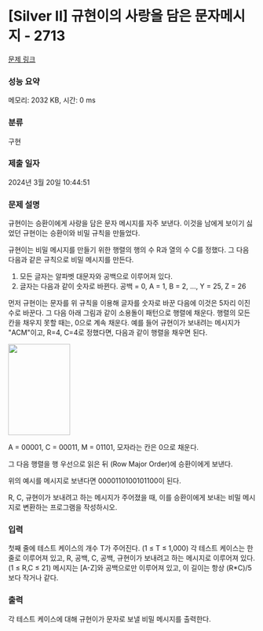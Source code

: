# [Silver II] 규현이의 사랑을 담은 문자메시지 - 2713 

[문제 링크](https://www.acmicpc.net/problem/2713) 

### 성능 요약

메모리: 2032 KB, 시간: 0 ms

### 분류

구현

### 제출 일자

2024년 3월 20일 10:44:51

### 문제 설명

<p>규현이는 승환이에게 사랑을 담은 문자 메시지를 자주 보낸다. 이것을 남에게 보이기 싫었던 규현이는 승환이와 비밀 규칙을 만들었다.</p>

<p>규현이는 비밀 메시지를 만들기 위한 행렬의 행의 수 R과 열의 수 C를 정했다. 그 다음 다음과 같은 규칙으로 비밀 메시지를 만든다.</p>

<ol>
	<li>모든 글자는 알파벳 대문자와 공백으로 이루어져 있다.</li>
	<li>글자는 다음과 같이 숫자로 바뀐다. 공백 = 0, A = 1, B = 2, ..., Y = 25, Z = 26</li>
</ol>

<p>먼저 규현이는 문자를 위 규칙을 이용해 글자를 숫자로 바꾼 다음에 이것은 5자리 이진수로 바꾼다. 그 다음 아래 그림과 같이 소용돌이 패턴으로 행렬에 채운다. 행렬의 모든 칸을 채우지 못할 때는, 0으로 계속 채운다. 예를 들어 규현이가 보내려는 메시지가 "ACM"이고, R=4, C=4로 정했다면, 다음과 같이 행렬을 채우면 된다.</p>

<p><img alt="" src="" style="height:185px; width:126px"></p>

<p>A = 00001, C = 00011, M = 01101, 모자라는 칸은 0으로 채운다.</p>

<p>그 다음 행렬을 행 우선으로 읽은 뒤 (Row Major Order)에 승환이에게 보낸다.</p>

<p>위의 예시를 메시지로 보낸다면 0000110100101100이 된다.</p>

<p>R, C, 규현이가 보내려고 하는 메시지가 주어졌을 때, 이를 승환이에게 보내는 비밀 메시지로 변환하는 프로그램을 작성하시오.</p>

### 입력 

 <p>첫째 줄에 테스트 케이스의 개수 T가 주어진다. (1 ≤ T ≤ 1,000) 각 테스트 케이스는 한 줄로 이루어져 있고, R, 공백, C, 공백, 규현이가 보내려고 하는 메시지로 이루어져 있다. (1 ≤ R,C ≤ 21) 메시지는 [A-Z]와 공백으로만 이루어져 있고, 이 길이는 항상 (R*C)/5보다 작거나 같다.</p>

### 출력 

 <p>각 테스트 케이스에 대해 규현이가 문자로 보낼 비밀 메시지를 출력한다.</p>

